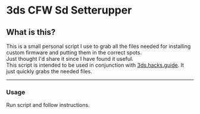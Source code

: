# 3ds CFW Sd Setterupper
## What is this?
This is a small personal script I use to grab all the files needed for installing custom firmware and putting them in the correct spots.  
Just thought I'd share it since I have found it useful.  
This script is intended to be used in conjunction with [3ds.hacks.guide](). It just quickly grabs the needed files.  

--------
### Usage

Run script and follow instructions.
